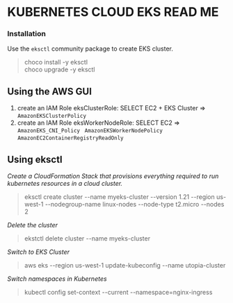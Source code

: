 # KUBERNETES CLOUD EKS READ ME

### Installation

Use the ```eksctl``` community package to create EKS cluster.  
  
> choco install -y eksctl  
> choco upgrade -y eksctl  

## Using the AWS GUI  
1) create an IAM Role eksClusterRole: SELECT EC2 + EKS Cluster => ```AmazonEKSClusterPolicy```  
2) create an IAM Role eksWorkerNodeRole: SELECT EC2 => ``` AmazonEKS_CNI_Policy``` ``` AmazonEKSWorkerNodePolicy``` ```AmazonEC2ContainerRegistryReadOnly```

## Using eksctl  
*Create a CloudFormation Stack that provisions everything required to run kubernetes resources in a cloud cluster.*
> eksctl create cluster --name myeks-cluster --version 1.21 --region us-west-1 --nodegroup-name linux-nodes --node-type t2.micro --nodes 2  

*Delete the cluster*
> ekstctl delete cluster --name myeks-cluster  

*Switch to EKS Cluster*
> aws eks --region us-west-1 update-kubeconfig --name utopia-cluster  

*Switch namespaces in Kubernetes*
> kubectl config set-context --current --namespace=nginx-ingress  
